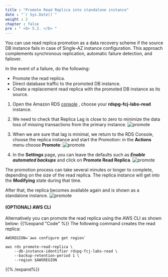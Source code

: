 ```yaml
---
title : "Promote Read Replica into standalone instance"
date : "`r Sys.Date()`"
weight : 2
chapter : false
pre : " <b> 5.2. </b> "
---
```


You can use read replica promotion as a data recovery scheme if the source DB instance fails in case of Single-AZ instance configuration. This approach complements synchronous replication, automatic failure detection, and failover.

In the event of a failure, do the following:
- Promote the read replica.
- Direct database traffic to the promoted DB instance.
- Create a replacement read replica with the promoted DB instance as its source.

1. Open the Amazon RDS [console](https://console.aws.amazon.com/rds/home#databases) , choose your **rdspg-fcj-labs-read** instance.
2. We need to check that Replica Lag is close to zero to minimize the data loss of missing transactions from the primary instance.
![promote](/images/5/2/1.png)

3. When we are sure that lag is minimal, we return to the RDS Console, choose the replica instance and start the Promotion: in the **Actions** menu choose **Promote**:
![promote](/images/5/2/2.png)

4. In the **Settings** page, you can leave the defaults such as ***Enable automated backups*** and click on **Promote Read Replica**.
![promote](/images/5/2/3.png)

The promotion process can take several minutes or longer to complete, depending on the size of the read replica. The replica instance will get into the **Modifying** state during that time.

After that, the replica becomes available again and is shown as a standalone instance.
![promote](/images/5/2/4.png)


#### (OPTIONAL) AWS CLI

Alternatively you can promote the read replica using the AWS CLI as shown below:
{{%expand "Code" %}}
The following command creates the read replica:

```
AWSREGION=`aws configure get region`

aws rds promote-read-replica \
	--db-instance-identifier rdspg-fcj-labs-read \
	--backup-retention-period 1 \
	--region $AWSREGION

```
{{% /expand%}}
